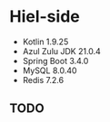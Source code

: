 # Hiel-side
- Kotlin 1.9.25
- Azul Zulu JDK 21.0.4
- Spring Boot 3.4.0
- MySQL 8.0.40
- Redis 7.2.6

## TODO
